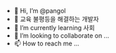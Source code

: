- 👋 Hi, I’m @pangol
- 👀 교육 불평등을 해결하는 개발자
- 🌱 I’m currently learning 사회
- 💞️ I’m looking to collaborate on ...
- 📫 How to reach me ...

<!---
pangol/pangol is a ✨ special ✨ repository because its `README.md` (this file) appears on your GitHub profile.
You can click the Preview link to take a look at your changes.
--->
